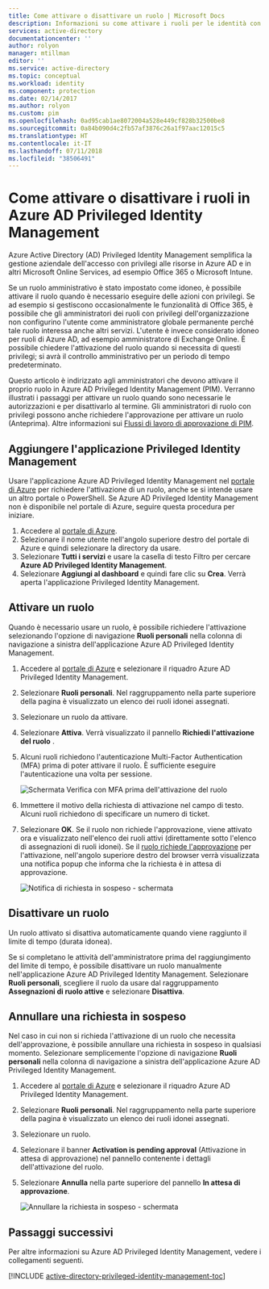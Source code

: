 ```yaml
---
title: Come attivare o disattivare un ruolo | Microsoft Docs
description: Informazioni su come attivare i ruoli per le identità con privilegi con l'applicazione Azure Privileged Identity Management.
services: active-directory
documentationcenter: ''
author: rolyon
manager: mtillman
editor: ''
ms.service: active-directory
ms.topic: conceptual
ms.workload: identity
ms.component: protection
ms.date: 02/14/2017
ms.author: rolyon
ms.custom: pim
ms.openlocfilehash: 0ad95cab1ae8072004a528e449cf828b32500be8
ms.sourcegitcommit: 0a84b090d4c2fb57af3876c26a1f97aac12015c5
ms.translationtype: HT
ms.contentlocale: it-IT
ms.lasthandoff: 07/11/2018
ms.locfileid: "38506491"
---
```

# <a name="how-to-activate-or-deactivate-roles-in-azure-ad-privileged-identity-management"></a>Come attivare o disattivare i ruoli in Azure AD Privileged Identity Management
Azure Active Directory (AD) Privileged Identity Management semplifica la gestione aziendale dell'accesso con privilegi alle risorse in Azure AD e in altri Microsoft Online Services, ad esempio Office 365 o Microsoft Intune.  

Se un ruolo amministrativo è stato impostato come idoneo, è possibile attivare il ruolo quando è necessario eseguire delle azioni con privilegi. Se ad esempio si gestiscono occasionalmente le funzionalità di Office 365, è possibile che gli amministratori dei ruoli con privilegi dell'organizzazione non configurino l'utente come amministratore globale permanente perché tale ruolo interessa anche altri servizi. L'utente è invece considerato idoneo per ruoli di Azure AD, ad esempio amministratore di Exchange Online. È possibile chiedere l'attivazione del ruolo quando si necessita di questi privilegi; si avrà il controllo amministrativo per un periodo di tempo predeterminato.

Questo articolo è indirizzato agli amministratori che devono attivare il proprio ruolo in Azure AD Privileged Identity Management (PIM). Verranno illustrati i passaggi per attivare un ruolo quando sono necessarie le autorizzazioni e per disattivarlo al termine. Gli amministratori di ruolo con privilegi possono anche richiedere l'approvazione per attivare un ruolo (Anteprima). Altre informazioni sui [Flussi di lavoro di approvazione di PIM](./azure-ad-pim-approval-workflow.md).

## <a name="add-the-privileged-identity-management-application"></a>Aggiungere l'applicazione Privileged Identity Management
Usare l'applicazione Azure AD Privileged Identity Management nel [portale di Azure](https://portal.azure.com/) per richiedere l'attivazione di un ruolo, anche se si intende usare un altro portale o PowerShell. Se Azure AD Privileged Identity Management non è disponibile nel portale di Azure, seguire questa procedura per iniziare.

1. Accedere al [portale di Azure](https://portal.azure.com/).
2. Selezionare il nome utente nell'angolo superiore destro del portale di Azure e quindi selezionare la directory da usare.
3. Selezionare **Tutti i servizi** e usare la casella di testo Filtro per cercare **Azure AD Privileged Identity Management**.
4. Selezionare **Aggiungi al dashboard** e quindi fare clic su **Crea**. Verrà aperta l'applicazione Privileged Identity Management.

## <a name="activate-a-role"></a>Attivare un ruolo
Quando è necessario usare un ruolo, è possibile richiedere l'attivazione selezionando l'opzione di navigazione **Ruoli personali** nella colonna di navigazione a sinistra dell'applicazione Azure AD Privileged Identity Management.

1. Accedere al [portale di Azure](https://portal.azure.com/) e selezionare il riquadro Azure AD Privileged Identity Management.
2. Selezionare **Ruoli personali**. Nel raggruppamento nella parte superiore della pagina è visualizzato un elenco dei ruoli idonei assegnati.
3. Selezionare un ruolo da attivare.
4. Selezionare **Attiva**. Verrà visualizzato il pannello **Richiedi l'attivazione del ruolo** .
5. Alcuni ruoli richiedono l'autenticazione Multi-Factor Authentication (MFA) prima di poter attivare il ruolo. È sufficiente eseguire l'autenticazione una volta per sessione.
   
    ![Schermata Verifica con MFA prima dell'attivazione del ruolo](./media/pim-how-to-activate-role/PIM_activation_MFA.png)
6. Immettere il motivo della richiesta di attivazione nel campo di testo.  Alcuni ruoli richiedono di specificare un numero di ticket.
7. Selezionare **OK**.  Se il ruolo non richiede l'approvazione, viene attivato ora e visualizzato nell'elenco dei ruoli attivi (direttamente sotto l'elenco di assegnazioni di ruoli idonei). Se il [ruolo richiede l'approvazione](./azure-ad-pim-approval-workflow.md) per l'attivazione, nell'angolo superiore destro del browser verrà visualizzata una notifica popup che informa che la richiesta è in attesa di approvazione.

    ![Notifica di richiesta in sospeso - schermata](./media/pim-how-to-activate-role/PIM_Request_Pending_Toast2.png)

## <a name="deactivate-a-role"></a>Disattivare un ruolo
Un ruolo attivato si disattiva automaticamente quando viene raggiunto il limite di tempo (durata idonea).

Se si completano le attività dell'amministratore prima del raggiungimento del limite di tempo, è possibile disattivare un ruolo manualmente nell'applicazione Azure AD Privileged Identity Management.  Selezionare **Ruoli personali**, scegliere il ruolo da usare dal raggruppamento **Assegnazioni di ruolo attive** e selezionare **Disattiva**.  

## <a name="cancel-a-pending-request"></a>Annullare una richiesta in sospeso
Nel caso in cui non si richieda l'attivazione di un ruolo che necessita dell'approvazione, è possibile annullare una richiesta in sospeso in qualsiasi momento. Selezionare semplicemente l'opzione di navigazione **Ruoli personali** nella colonna di navigazione a sinistra dell'applicazione Azure AD Privileged Identity Management.

1. Accedere al [portale di Azure](https://portal.azure.com/) e selezionare il riquadro Azure AD Privileged Identity Management.
2. Selezionare **Ruoli personali**. Nel raggruppamento nella parte superiore della pagina è visualizzato un elenco dei ruoli idonei assegnati.
3. Selezionare un ruolo.
4. Selezionare il banner **Activation is pending approval** (Attivazione in attesa di approvazione) nel pannello contenente i dettagli dell'attivazione del ruolo.
5. Selezionare **Annulla** nella parte superiore del pannello **In attesa di approvazione**.

   ![Annullare la richiesta in sospeso - schermata](./media/pim-how-to-activate-role/PIM_Request_Pending_Banner_Cancel.png)

## <a name="next-steps"></a>Passaggi successivi
Per altre informazioni su Azure AD Privileged Identity Management, vedere i collegamenti seguenti.

[!INCLUDE [active-directory-privileged-identity-management-toc](../../../includes/active-directory-privileged-identity-management-toc.md)]
